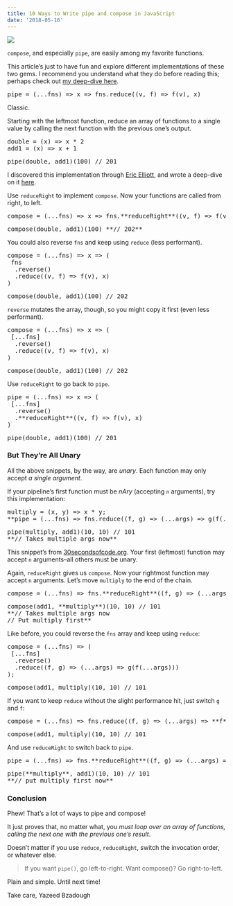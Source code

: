 ```yaml
---
title: 10 Ways to Write pipe and compose in JavaScript
date: '2018-05-16'
---
```


![](https://cdn-images-1.medium.com/max/1600/1*I2oy7YWlgX6Ej9uGSOGD7Q.jpeg)

`compose`, and especially `pipe`, are easily among my favorite functions.

This article’s just to have fun and explore different implementations of these two gems. I recommend you understand what they do before reading this; perhaps check out [my deep-dive here](https://medium.com/front-end-hacking/pipe-and-compose-in-javascript-5b04004ac937).

<pre name="3336" id="3336" class="graf graf--pre graf-after--p">pipe = (...fns) => x => fns.reduce((v, f) => f(v), x)</pre>

Classic.

Starting with the leftmost function, reduce an array of functions to a single value by calling the next function with the previous one’s output.

<pre name="2fff" id="2fff" class="graf graf--pre graf-after--p">double = (x) => x * 2
add1 = (x) => x + 1</pre>

<pre name="4c85" id="4c85" class="graf graf--pre graf-after--pre">pipe(double, add1)(100) // 201</pre>

I discovered this implementation through [Eric Elliott](https://medium.com/@_ericelliott), and wrote a deep-dive on it [here](https://medium.com/front-end-hacking/pipe-and-compose-in-javascript-5b04004ac937).

Use `reduceRight` to implement `compose`. Now your functions are called from right, to left.

<pre name="29e6" id="29e6" class="graf graf--pre graf-after--p">compose = (...fns) => x => fns.**reduceRight**((v, f) => f(v), x)</pre>

<pre name="fa26" id="fa26" class="graf graf--pre graf-after--pre">compose(double, add1)(100) **// 202**</pre>

You could also reverse `fns` and keep using `reduce` (less performant).

<pre name="2e3d" id="2e3d" class="graf graf--pre graf-after--p">compose = (...fns) => x => (
 fns
  .reverse()
  .reduce((v, f) => f(v), x)
)</pre>

<pre name="f8b5" id="f8b5" class="graf graf--pre graf-after--pre">compose(double, add1)(100) // 202</pre>

`reverse` mutates the array, though, so you might copy it first (even less performant).

<pre name="7edc" id="7edc" class="graf graf--pre graf-after--p">compose = (...fns) => x => (
 [...fns]
  .reverse()
  .reduce((v, f) => f(v), x)
)</pre>

<pre name="2644" id="2644" class="graf graf--pre graf-after--pre">compose(double, add1)(100) // 202</pre>

Use `reduceRight` to go back to `pipe`.

<pre name="c25a" id="c25a" class="graf graf--pre graf-after--p">pipe = (...fns) => x => (
 [...fns]
  .reverse()
  .**reduceRight**((v, f) => f(v), x)
)</pre>

<pre name="7333" id="7333" class="graf graf--pre graf-after--pre">pipe(double, add1)(100) // 201</pre>

### But They’re All Unary

All the above snippets, by the way, are _unary_. Each function may only accept _a single argument_.

If your pipeline’s first function must be _nAry_ (accepting `n` arguments), try this implementation:

<pre name="120b" id="120b" class="graf graf--pre graf-after--p">multiply = (x, y) => x * y;
**pipe = (...fns) => fns.reduce((f, g) => (...args) => g(f(...args)));**</pre>

<pre name="c7cf" id="c7cf" class="graf graf--pre graf-after--pre">pipe(multiply, add1)(10, 10) // 101
**// Takes multiple args now**</pre>

This snippet’s from [30secondsofcode.org](https://30secondsofcode.org/adapter#pipefunctions). Your first (leftmost) function may accept `n` arguments–all others must be unary.

Again, `reduceRight` gives us `compose`. Now your rightmost function may accept `n` arguments. Let’s move `multiply` to the end of the chain.

<pre name="b4ad" id="b4ad" class="graf graf--pre graf-after--p">compose = (...fns) => fns.**reduceRight**((f, g) => (...args) => g(f(...args)));</pre>

<pre name="70b8" id="70b8" class="graf graf--pre graf-after--pre">compose(add1, **multiply**)(10, 10) // 101
**// Takes multiple args now
// Put multiply first**</pre>

Like before, you could reverse the `fns` array and keep using `reduce`:

<pre name="1c59" id="1c59" class="graf graf--pre graf-after--p">compose = (...fns) => (
 [...fns]
  .reverse()
  .reduce((f, g) => (...args) => g(f(...args)))
);</pre>

<pre name="a50a" id="a50a" class="graf graf--pre graf-after--pre">compose(add1, multiply)(10, 10) // 101</pre>

If you want to keep `reduce` without the slight performance hit, just switch `g` and `f`:

<pre name="afab" id="afab" class="graf graf--pre graf-after--p">compose = (...fns) => fns.reduce((f, g) => (...args) => **f**(**g**(...args)));</pre>

<pre name="7524" id="7524" class="graf graf--pre graf-after--pre">compose(add1, multiply)(10, 10) // 101</pre>

And use `reduceRight` to switch back to `pipe`.

<pre name="2f99" id="2f99" class="graf graf--pre graf-after--p">pipe = (...fns) => fns.**reduceRight**((f, g) => (...args) => f(g(...args)));</pre>

<pre name="ae20" id="ae20" class="graf graf--pre graf-after--pre">pipe(**multiply**, add1)(10, 10) // 101
**// put multiply first now**</pre>

### Conclusion

Phew! That’s a lot of ways to pipe and compose!

It just proves that, no matter what, you _must loop over an array of functions, calling the next one with the previous one’s result_.

Doesn’t matter if you use `reduce`, `reduceRight`, switch the invocation order, or whatever else.

> If you want `pipe()`, go left-to-right. Want compose()? Go right-to-left.

Plain and simple. Until next time!

Take care,
Yazeed Bzadough
